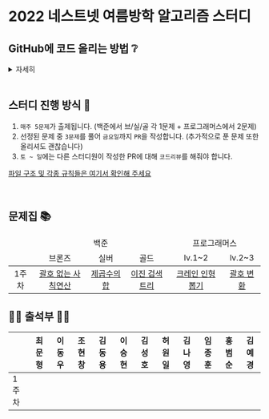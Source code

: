 # 2022 네스트넷 여름방학 알고리즘 스터디

## GitHub에 코드 올리는 방법 ❔

<details><summary>자세히</summary>

### 0. 초기 환경 설정

1. #### 맨 처음, 이 repository를 `fork` 한다.

   <p align="center">
    <img src="https://user-images.githubusercontent.com/74577714/162030249-6f63fc17-7886-453c-b2e2-a9f1a5256646.png" style="zoom:50%;"/>
   </p>

2. #### `fork` 받은 저장소를 자신의 컴퓨터에 clone 받은 뒤 자신의 이름으로 된 폴더를 생성한다.

   앞으로 올리는 모든 파일들은 `자신의 이름`으로 된 폴더 안에 올려야 한다

   <p align="center">
    <img src="https://user-images.githubusercontent.com/74577714/162030843-41e1056b-a4b5-486c-91fc-8d466cc750c4.png" style="zoom:50%;"/>
   </p>

   ```bash
   $ git clone [fork한 자신의 repository 주소]
   $ cd 2022-algorithm-study

   $ mkdir -p [자신의 이름]
   ```

   **주의**: IDE로 폴더를 열때 `자신의이름` 폴더를 열어야 `.ide` 같은 에디터 설정 파일들이 엉뚱한데 추가되지 않는다

3. #### upstream 주소 추가

   ```bash
   $ git remote add upstream https://github.com/CBNU-Nnet/2022-algorithm-study.git
   $ git remote -v
   ```
<br>

### 1. 저장소 최신으로 업데이트

커밋 내역을 깔끔하게 하기 위해서 `-r` 옵션 사용

```bash
$ git pull -r upstream main
```

<br>

### 2. 문제별로 커밋 생성

* 문제별 고민 시간은 최대 1시간을 넘기지 않는 것이 좋다.

* 코드 리뷰를 진행하므로 최대한 가독성이 좋게 작성하려고 노력해보기

* 커밋하는 방법

  ```bash
  $ git add .
  $ git status
  $ git commit -m "[1주차] : 최문형 - 1998 토마토 Gold5 (#10)"
  $ git push origin main
  ```

* #### 커밋 메시지 생성 규칙

  [{주차}] : {이름} - {문제번호 문제이름 티어} (#문제집issue번호)

  ex) `[1주차] : 최문형 - 1998 토마토 Gold5 (#10)`

  > 커밋 메시지에 issue 번호를 포함시키면, 추후에 issue에 해당 커밋들을 모아서 확인할 수 있다.

* #### 문제집 `issue` 번호

  GitHub `issue` 탭에서 확인할 수 있다.

<br>

### 3. 해당 문제집의 문제들을 다 풀고나면 PR 생성

`fork` 해 온 저장소로 이동해서 Pull Request를 생성한다.

* #### 제목

  [{주차}] {이름} (#문제집issue번호)

  ex) `[1주차] 최문형 (#10)`

* #### 내용

  풀이 간단하게 설명, 문제풀면서 어려웠던 점, 소요시간 등 적어두기

- 주차별 과제의 경우 reviewer 모두 지정하기

</details><br>

## 스터디 진행 방식 🎲

1. `매주 5문제`가 출제됩니다. 
(백준에서 브/실/골 각 1문제 + 프로그래머스에서 2문제)
2. 선정된 문제 중 `3문제`를 풀어 `금요일`까지 `PR`을 작성합니다.
(추가적으로 푼 문제 또한 올리셔도 괜찮습니다)
3. `토 ~ 일`에는 다른 스터디원이 작성한 PR에 대해 `코드리뷰`를 해줘야 합니다.

[파일 구조 및 각종 규칙들은 여기서 확인해 주세요](https://github.com/CBNU-Nnet/2022-algorithm-study/issues/1/#issues)

<br>

## 문제집 📚

<table>
  <thead align='center'>
    <tr>
        <td></td>
        <td colspan='3'>백준</td>
        <td colspan='2'>프로그래머스</td>
    </tr>
    <tr>
        <td></td>
        <td>브론즈</td>
        <td>실버</td>
        <td>골드</td>
        <td>lv.1~2</td>
        <td>lv.2~3</td>
    </tr>
  </thead>
  <tbody align='center'>
    <tr> 
      <td>1주차</td>
      <td><a href="https://www.acmicpc.net/problem/16503">괄호 없는 사칙연산</a></td>
      <td><a href="https://www.acmicpc.net/problem/1699">제곱수의 합</a></td>
      <td><a href="https://www.acmicpc.net/problem/5639">이진 검색 트리</a></td>
      <td><a href="https://programmers.co.kr/learn/courses/30/lessons/64061">크레인 인형 뽑기</a></td>
      <td><a href="https://programmers.co.kr/learn/courses/30/lessons/60058">괄호 변환</a></td>
    </tr>
  </tbody>
</table>


## 🙋‍♂️ 출석부 🙋‍♀️

|     | 최문형 | 이동우 | 조현창 | 김동용 | 이승현 | 김성호 | 허원일 | 김나영 | 임종훈 | 홍범순 | 김예경 |
|-----|-----|-----|-----|-----|-----|-----|-----|-----|-----|-----|-----|
| 1주차 |     |     |     |     |     |     |     |     |     |     |     |

